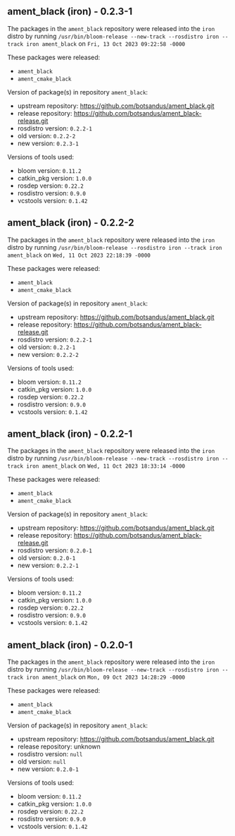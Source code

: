 ## ament_black (iron) - 0.2.3-1

The packages in the `ament_black` repository were released into the `iron` distro by running `/usr/bin/bloom-release --new-track --rosdistro iron --track iron ament_black` on `Fri, 13 Oct 2023 09:22:58 -0000`

These packages were released:
- `ament_black`
- `ament_cmake_black`

Version of package(s) in repository `ament_black`:

- upstream repository: https://github.com/botsandus/ament_black.git
- release repository: https://github.com/botsandus/ament_black-release.git
- rosdistro version: `0.2.2-1`
- old version: `0.2.2-2`
- new version: `0.2.3-1`

Versions of tools used:

- bloom version: `0.11.2`
- catkin_pkg version: `1.0.0`
- rosdep version: `0.22.2`
- rosdistro version: `0.9.0`
- vcstools version: `0.1.42`


## ament_black (iron) - 0.2.2-2

The packages in the `ament_black` repository were released into the `iron` distro by running `/usr/bin/bloom-release --rosdistro iron --track iron ament_black` on `Wed, 11 Oct 2023 22:18:39 -0000`

These packages were released:
- `ament_black`
- `ament_cmake_black`

Version of package(s) in repository `ament_black`:

- upstream repository: https://github.com/botsandus/ament_black.git
- release repository: https://github.com/botsandus/ament_black-release.git
- rosdistro version: `0.2.2-1`
- old version: `0.2.2-1`
- new version: `0.2.2-2`

Versions of tools used:

- bloom version: `0.11.2`
- catkin_pkg version: `1.0.0`
- rosdep version: `0.22.2`
- rosdistro version: `0.9.0`
- vcstools version: `0.1.42`


## ament_black (iron) - 0.2.2-1

The packages in the `ament_black` repository were released into the `iron` distro by running `/usr/bin/bloom-release --new-track --rosdistro iron --track iron ament_black` on `Wed, 11 Oct 2023 18:33:14 -0000`

These packages were released:
- `ament_black`
- `ament_cmake_black`

Version of package(s) in repository `ament_black`:

- upstream repository: https://github.com/botsandus/ament_black.git
- release repository: https://github.com/botsandus/ament_black-release.git
- rosdistro version: `0.2.0-1`
- old version: `0.2.0-1`
- new version: `0.2.2-1`

Versions of tools used:

- bloom version: `0.11.2`
- catkin_pkg version: `1.0.0`
- rosdep version: `0.22.2`
- rosdistro version: `0.9.0`
- vcstools version: `0.1.42`


## ament_black (iron) - 0.2.0-1

The packages in the `ament_black` repository were released into the `iron` distro by running `/usr/bin/bloom-release --new-track --rosdistro iron --track iron ament_black` on `Mon, 09 Oct 2023 14:28:29 -0000`

These packages were released:
- `ament_black`
- `ament_cmake_black`

Version of package(s) in repository `ament_black`:

- upstream repository: https://github.com/botsandus/ament_black.git
- release repository: unknown
- rosdistro version: `null`
- old version: `null`
- new version: `0.2.0-1`

Versions of tools used:

- bloom version: `0.11.2`
- catkin_pkg version: `1.0.0`
- rosdep version: `0.22.2`
- rosdistro version: `0.9.0`
- vcstools version: `0.1.42`


